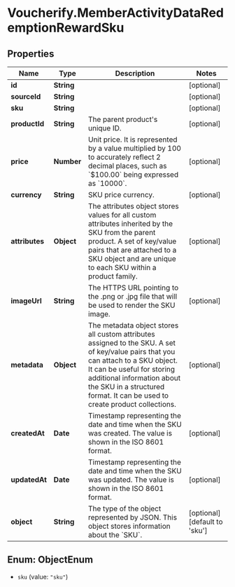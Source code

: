 # Voucherify.MemberActivityDataRedemptionRewardSku

## Properties

Name | Type | Description | Notes
------------ | ------------- | ------------- | -------------
**id** | **String** |  | [optional] 
**sourceId** | **String** |  | [optional] 
**sku** | **String** |  | [optional] 
**productId** | **String** | The parent product&#39;s unique ID. | [optional] 
**price** | **Number** | Unit price. It is represented by a value multiplied by 100 to accurately reflect 2 decimal places, such as &#x60;$100.00&#x60; being expressed as &#x60;10000&#x60;. | [optional] 
**currency** | **String** | SKU price currency. | [optional] 
**attributes** | **Object** | The attributes object stores values for all custom attributes inherited by the SKU from the parent product. A set of key/value pairs that are attached to a SKU object and are unique to each SKU within a product family. | [optional] 
**imageUrl** | **String** | The HTTPS URL pointing to the .png or .jpg file that will be used to render the SKU image. | [optional] 
**metadata** | **Object** | The metadata object stores all custom attributes assigned to the SKU. A set of key/value pairs that you can attach to a SKU object. It can be useful for storing additional information about the SKU in a structured format. It can be used to create product collections. | [optional] 
**createdAt** | **Date** | Timestamp representing the date and time when the SKU was created. The value is shown in the ISO 8601 format. | [optional] 
**updatedAt** | **Date** | Timestamp representing the date and time when the SKU was updated. The value is shown in the ISO 8601 format. | [optional] 
**object** | **String** | The type of the object represented by JSON. This object stores information about the &#x60;SKU&#x60;. | [optional] [default to &#39;sku&#39;]



## Enum: ObjectEnum


* `sku` (value: `"sku"`)




